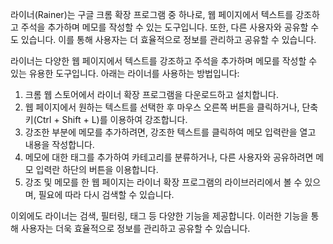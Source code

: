 라이너(Rainer)는 구글 크롬 확장 프로그램 중 하나로, 웹 페이지에서 텍스트를 강조하고 주석을 추가하며 메모를 작성할 수 있는 도구입니다. 또한, 다른 사용자와 공유할 수도 있습니다. 이를 통해 사용자는 더 효율적으로 정보를 관리하고 공유할 수 있습니다.

라이너는 다양한 웹 페이지에서 텍스트를 강조하고 주석을 추가하며 메모를 작성할 수 있는 유용한 도구입니다. 아래는 라이너를 사용하는 방법입니다:

1. 크롬 웹 스토어에서 라이너 확장 프로그램을 다운로드하고 설치합니다.
2. 웹 페이지에서 원하는 텍스트를 선택한 후 마우스 오른쪽 버튼을 클릭하거나, 단축키(Ctrl + Shift + L)를 이용하여 강조합니다.
3. 강조한 부분에 메모를 추가하려면, 강조한 텍스트를 클릭하여 메모 입력란을 열고 내용을 작성합니다.
4. 메모에 대한 태그를 추가하여 카테고리를 분류하거나, 다른 사용자와 공유하려면 메모 입력란 하단의 버튼을 이용합니다.
5. 강조 및 메모를 한 웹 페이지는 라이너 확장 프로그램의 라이브러리에서 볼 수 있으며, 필요에 따라 다시 검색할 수 있습니다.

이외에도 라이너는 검색, 필터링, 태그 등 다양한 기능을 제공합니다. 이러한 기능을 통해 사용자는 더욱 효율적으로 정보를 관리하고 공유할 수 있습니다.